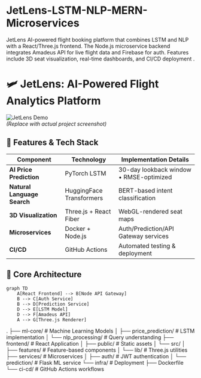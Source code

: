 # JetLens-LSTM-NLP-MERN-Microservices
JetLens AI-powered flight booking platform that combines LSTM and NLP with a React/Three.js frontend. The Node.js microservice backend integrates Amadeus API for live flight data and Firebase for auth. Features include 3D seat visualization, real-time dashboards, and CI/CD deployment .

# 🛩️ JetLens: AI-Powered Flight Analytics Platform

![JetLens Demo](https://via.placeholder.com/1200x600.png?text=JetLens+Demo+Screenshot)  
*(Replace with actual project screenshot)*

## 🚀 Features & Tech Stack
| Component | Technology | Implementation Details |
|-----------|------------|------------------------|
| **AI Price Prediction** | PyTorch LSTM | 30-day lookback window • RMSE-optimized |
| **Natural Language Search** | HuggingFace Transformers | BERT-based intent classification |
| **3D Visualization** | Three.js + React Fiber | WebGL-rendered seat maps |
| **Microservices** | Docker + Node.js | Auth/Prediction/API Gateway services |
| **CI/CD** | GitHub Actions | Automated testing & deployment |

## 🧠 Core Architecture
```mermaid
graph TD
    A[React Frontend] --> B[Node API Gateway]
    B --> C[Auth Service]
    B --> D[Prediction Service]
    D --> E[LSTM Model]
    D --> F[Amadeus API]
    A --> G[Three.js Renderer]
```
.
├── ml-core/                # Machine Learning Models
│   ├── price_prediction/   # LSTM implementation
│   └── nlp_processing/     # Query understanding
├── frontend/               # React Application
│   ├── public/             # Static assets
│   └── src/
│       ├── features/       # Feature-based components
│       └── lib/            # Three.js utilities
├── services/               # Microservices
│   ├── auth/               # JWT authentication
│   └── prediction/         # Flask ML service
└── infra/                  # Deployment
    ├── Dockerfile          
    └── ci-cd/              # GitHub Actions workflows

